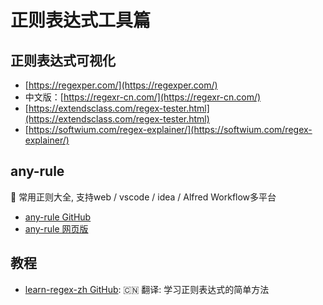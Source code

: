 # 正则表达式工具篇

## 正则表达式可视化

- [https://regexper.com/](https://regexper.com/)
- 中文版：[https://regexr-cn.com/](https://regexr-cn.com/)
- [https://extendsclass.com/regex-tester.html](https://extendsclass.com/regex-tester.html)
- [https://softwium.com/regex-explainer/](https://softwium.com/regex-explainer/)

## any-rule

🦕 常用正则大全, 支持web / vscode / idea / Alfred Workflow多平台

- [any-rule GitHub](https://github.com/any86/any-rule)
- [any-rule 网页版](https://any86.github.io/any-rule/)

## 教程

- [learn-regex-zh GitHub](https://github.com/cdoco/learn-regex-zh): 🇨🇳 翻译: 学习正则表达式的简单方法

